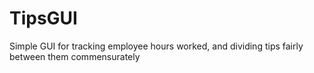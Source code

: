# TipsGUI
Simple GUI for tracking employee hours worked, and dividing tips fairly between them commensurately
